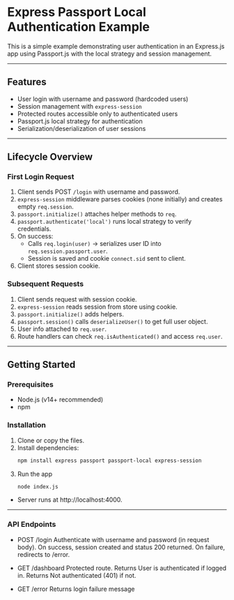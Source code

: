 # Express Passport Local Authentication Example

This is a simple example demonstrating user authentication in an Express.js app using Passport.js with the local strategy and session management.

---

## Features

- User login with username and password (hardcoded users)
- Session management with `express-session`
- Protected routes accessible only to authenticated users
- Passport.js local strategy for authentication
- Serialization/deserialization of user sessions

---

## Lifecycle Overview

### First Login Request

1. Client sends POST `/login` with username and password.
2. `express-session` middleware parses cookies (none initially) and creates empty `req.session`.
3. `passport.initialize()` attaches helper methods to `req`.
4. `passport.authenticate('local')` runs local strategy to verify credentials.
5. On success:
   - Calls `req.login(user)` → serializes user ID into `req.session.passport.user`.
   - Session is saved and cookie `connect.sid` sent to client.
6. Client stores session cookie.

### Subsequent Requests

1. Client sends request with session cookie.
2. `express-session` reads session from store using cookie.
3. `passport.initialize()` adds helpers.
4. `passport.session()` calls `deserializeUser()` to get full user object.
5. User info attached to `req.user`.
6. Route handlers can check `req.isAuthenticated()` and access `req.user`.

---

## Getting Started

### Prerequisites

- Node.js (v14+ recommended)
- npm

### Installation

1. Clone or copy the files.
2. Install dependencies:
   ```bash
   npm install express passport passport-local express-session
   ```
3. Run the app
   ```bash
   node index.js
   ```
- Server runs at http://localhost:4000.

--- 

### API Endpoints
- POST /login
  Authenticate with username and password (in request body).
  On success, session created and status 200 returned.
  On failure, redirects to /error.

- GET /dashboard
  Protected route.
  Returns User is authenticated if logged in.
  Returns Not authenticated (401) if not.

- GET /error
  Returns login failure message
